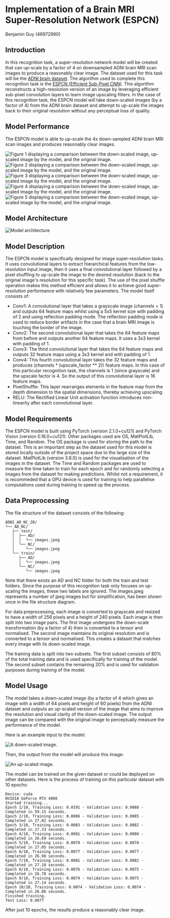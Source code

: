 # Implementation of a Brain MRI Super-Resolution Network (ESPCN)
Benjamin Guy (46972990)

## Introduction
In this recognition task, a super-resolution network model will be created that can up-scale by a factor of 4 on downsampled ADNI brain MRI scan images to produce a reasonably clear image. The dataset used for this task will be the [ADNI brain dataset](https://adni.loni.usc.edu/). The algorithm used to complete this recognition task is the [ESPCN (Efficient Sub-Pixel CNN)](https://keras.io/examples/vision/super_resolution_sub_pixel/). This algorithm reconstructs a high-resolution version of an image by leveraging
efficient sub-pixel convolution layers to learn image upscaling filters. In the case of this recognition task, the ESPCN model will take down-scaled images (by a factor of 4) from the ADNI brain dataset and attempt to up-scale the images back to their original resolution without any perceptual loss of quality. 

## Model Performance
The ESPCN model is able to up-scale the 4x down-sampled ADNI brain MRI scan images and produces reasonably clear images.

![Figure 1 displaying a comparison between the down-scaled image, up-scaled image by the model, and the original image.](images/Figure_1.png?raw=true "Model performance 1")
![Figure 2 displaying a comparison between the down-scaled image, up-scaled image by the model, and the original image.](images/Figure_2.png?raw=true "Model performance 2")
![Figure 3 displaying a comparison between the down-scaled image, up-scaled image by the model, and the original image.](images/Figure_3.png?raw=true "Model performance 3")
![Figure 4 displaying a comparison between the down-scaled image, up-scaled image by the model, and the original image.](images/Figure_4.png?raw=true "Model performance 4")
![Figure 5 displaying a comparison between the down-scaled image, up-scaled image by the model, and the original image.](images/Figure_5.png?raw=true "Model performance 5")

## Model Architecture
![Model architecture](images/Digraph.png?raw=true "Torchviz visualisation of the ESPCN model.")

## Model Description
The ESPCN model is specifically designed for image super-resolution tasks. It uses convolutional layers to extract hierarchical features from the low-resolution input image, then it uses a final convolutional layer followed by a pixel shuffling to up-scale the image to the desired resolution (back to the original image's resolution for this specific task). The use of the pixel shuffle operation makes this method efficient and allows it to achieve good super-resolution performance with relatively few parameters. The model itself consists of:

* Conv1: A convolutional layer that takes a grayscale image (channels = 1) and outputs 64 feature maps whilst using a 5x5 kernel size with padding of 2 and using reflection padding mode. The reflection padding mode is used to reduce border artifacts in the case that a brain MRI image is touching the border of the image.
* Conv2: The second convolutional layer that takes the 64 feature maps from before and outputs another 64 feature maps. It uses a 3x3 kernel with padding of 1.
* Conv3: The third convolutional layer that takes the 64 feature maps and outputs 32 feature maps using a 3x3 kernel and with padding of 1.
* Conv4: This fourth convolutional layer takes the 32 feature maps and produces (channels * (upscale_factor ** 2)) feature maps. In this case of this particular recognition task, the channels is 1 (since grayscale) and the upscale factor is 4. So the output of this convolutional layer is 16 feature maps.
* PixelShuffle: This layer rearranges elements in the feature map from the depth dimension to the spatial dimensions, thereby achieving upscaling.
* RELU: The Rectified Linear Unit activation function introduces non-linearity after each convolutional layer.

## Model Requirements
The ESPCN model is built using PyTorch (version 2.1.0+cu121) and PyTorch Vision (version 0.16.0+cu121). Other packages used are OS, MatPlotLib, Time, and Random. The OS package is used for storing the path to the dataset. This is an important step as the dataset used for this model is stored locally outside of the project space due to the large size of the dataset. MatPlotLib (version 3.8.0) is used for the visualisation of the images in the dataset. The Time and Random packages are used to measure the time taken to train for each epoch and for randomly selecting a images from the dataset for making predictions. Whilst not a requirement, it is recommeded that a GPU device is used for training to help parallelise computations used during training to speed up the process.

## Data Preprocessing
The file structure of the dataset consists of the following:
```
ADNI_AD_NC_2D/
└── AD_NC/
   ├── test/
   │  ├── AD/
   │  │  └── images.jpeg
   │  └── NC/
   │     └── images.jpeg
   └── train/
      ├── AD/
      │  └── images.jpeg
      └── NC/
         └── images.jpeg
```

Note that there exists an AD and NC folder for both the train and test folders. Since the purpose of this recognition task only focuses on up-scaling the images, these two labels are ignored. The images.jpeg represents a number of jpeg images but for simplification, has been shown once in the file structure diagram.

For data preprocessing, each image is converted to grayscale and resized to have a width of 256 pixels and a height of 240 pixels. Each image is then split into two image pairs. The first image undergoes the down-scale transformation (by a factor of 4) then is converted to a tensor and normalised. The second image maintains its original resolution and is converted to a tensor and normalised. This creates a dataset that matches every image with its down-scaled image.

The training data is split into two subsets. The first subset consists of 80% of the total training data and is used specifically for training of the model. The second subset contains the remaining 20% and is used for validation purposes during training of the model.

## Model Usage
The model takes a down-scaled image (by a factor of 4 which gives an image with a width of 64 pixels and height of 60 pixels) from the ADNI dataset and outputs an up-scaled version of the image that aims to improve the resolution and visual clarity of the down-scaled image. The output image can be compared with the original image to perceptually measure the performance of the model.

Here is an example input to the model:

![A down-scaled image.](images/Downscaled_image.png?raw=true "Down-scaled image example.")

Then, the output from the model will produce this image:

![An up-scaled image.](images/Upscaled_image.png?raw=true "Up-scaled image example.")

The model can be trained on the given dataset or could be deployed on other datasets. Here is the process of training on this particular dataset with 10 epochs:

```
Device: cuda
NVIDIA GeForce RTX 4080
Started training...
Epoch 1/10, Training Loss: 0.0191 - Validation Loss: 0.0088 - Completed in 59.15 seconds.
Epoch 2/10, Training Loss: 0.0086 - Validation Loss: 0.0085 - Completed in 27.02 seconds.
Epoch 3/10, Training Loss: 0.0083 - Validation Loss: 0.0082 - Completed in 27.33 seconds.
Epoch 4/10, Training Loss: 0.0081 - Validation Loss: 0.0080 - Completed in 26.69 seconds.
Epoch 5/10, Training Loss: 0.0079 - Validation Loss: 0.0078 - Completed in 27.05 seconds.
Epoch 6/10, Training Loss: 0.0077 - Validation Loss: 0.0077 - Completed in 26.98 seconds.
Epoch 7/10, Training Loss: 0.0081 - Validation Loss: 0.0082 - Completed in 27.18 seconds.
Epoch 8/10, Training Loss: 0.0076 - Validation Loss: 0.0075 - Completed in 26.78 seconds.
Epoch 9/10, Training Loss: 0.0074 - Validation Loss: 0.0075 - Completed in 27.14 seconds.
Epoch 10/10, Training Loss: 0.0074 - Validation Loss: 0.0074 - Completed in 26.86 seconds.
Finished training.
Test Loss: 0.0077
```

After just 10 epochs, the results produce a reasonably clear image.